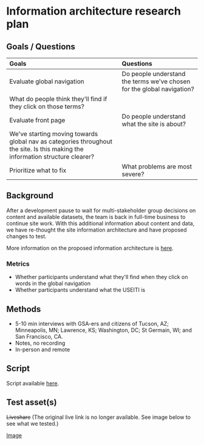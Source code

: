 # Information architecture research plan

## Goals / Questions
Goals | Questions
:----- | :---------
Evaluate global navigation | Do people understand the terms we've chosen for the global navigation?
 | What do people think they'll find if they click on those terms?
Evaluate front page | Do people understand what the site is about?
 | We've starting moving towards global nav as categories throughout the site. Is this making the information structure clearer?
Prioritize what to fix | What problems are most severe?


## Background

After a development pause to wait for multi-stakeholder group decisions on content and available datasets, the team is back in full-time business to continue site work. With this additional information about content and data, we have re-thought the site information architecture and have proposed changes to test.

More information on the proposed information architecture is [here](https://github.com/18F/doi-extractives-data/issues/622).


### Metrics

* Whether participants understand what they'll find when they click on words in the global navigation
* Whether participants understand what the USEITI is


## Methods
* 5-10 min interviews with GSA-ers and citizens of Tucson, AZ; Minneapolis, MN; Lawrence, KS; Washington, DC; St Germain, WI; and San Francisco, CA.
* Notes, no recording
* In-person and remote


## Script

Script available [here](https://github.com/18F/doi-extractives-data/blob/research/research/sprint-mightymoose/sprint-mightymoose_interview-script.md).


## Test asset(s)

~~Liveshare~~ (The original live link is no longer available. See image below to see what we tested.)

[Image](https://github.com/18F/doi-extractives-data/blob/research/assets/img/mightymoose/mighty-moose.png)
